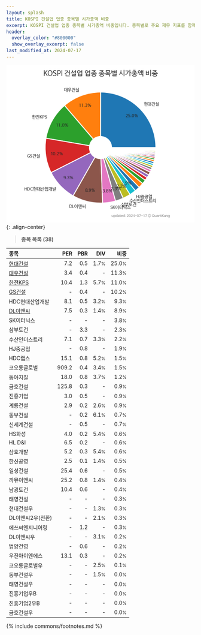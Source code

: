 ```yaml
---
layout: splash
title: KOSPI 건설업 업종 종목별 시가총액 비중
excerpt: KOSPI 건설업 업종 종목별 시가총액 비중입니다. 종목별로 주요 재무 지표를 함께 표시합니다.
header:
  overlay_color: "#800000"
  show_overlay_excerpt: false
last_modified_at: 2024-07-17
---
```



![KOSPI 건설업 업종 종목별 시가총액 비중](/stats/sector/images/kospi_업종_건설업_종목.png){: .align-center}


> **종목 목록 (38)**<a id="list"></a>

| **종목** | **PER** | **PBR** | **DIV** | **비중** |
| :------- | ------: | ------: | ------: | -------: |
| [현대건설](/000720/) | 7.2 | 0.5 | 1.7<small>%</small> | 25.0<small>%</small> |
| [대우건설](/047040/) | 3.4 | 0.4 | - | 11.3<small>%</small> |
| [한전KPS](/051600/) | 10.4 | 1.3 | 5.7<small>%</small> | 11.0<small>%</small> |
| [GS건설](/006360/) | - | 0.4 | - | 10.2<small>%</small> |
| HDC현대산업개발 | 8.1 | 0.5 | 3.2<small>%</small> | 9.3<small>%</small> |
| [DL이앤씨](/375500/) | 7.5 | 0.3 | 1.4<small>%</small> | 8.9<small>%</small> |
| SK이터닉스 | - | - | - | 3.8<small>%</small> |
| 삼부토건 | - | 3.3 | - | 2.3<small>%</small> |
| 수산인더스트리 | 7.1 | 0.7 | 3.3<small>%</small> | 2.2<small>%</small> |
| HJ중공업 | - | 0.8 | - | 1.9<small>%</small> |
| HDC랩스 | 15.1 | 0.8 | 5.2<small>%</small> | 1.5<small>%</small> |
| 코오롱글로벌 | 909.2 | 0.4 | 3.4<small>%</small> | 1.5<small>%</small> |
| 동아지질 | 18.0 | 0.8 | 3.7<small>%</small> | 1.2<small>%</small> |
| 금호건설 | 125.8 | 0.3 | - | 0.9<small>%</small> |
| 진흥기업 | 3.0 | 0.5 | - | 0.9<small>%</small> |
| 계룡건설 | 2.9 | 0.2 | 2.6<small>%</small> | 0.9<small>%</small> |
| 동부건설 | - | 0.2 | 6.1<small>%</small> | 0.7<small>%</small> |
| 신세계건설 | - | 0.5 | - | 0.7<small>%</small> |
| HS화성 | 4.0 | 0.2 | 5.4<small>%</small> | 0.6<small>%</small> |
| HL D&I | 6.5 | 0.2 | - | 0.6<small>%</small> |
| 삼호개발 | 5.2 | 0.3 | 5.4<small>%</small> | 0.6<small>%</small> |
| 한신공영 | 2.5 | 0.1 | 1.4<small>%</small> | 0.5<small>%</small> |
| 일성건설 | 25.4 | 0.6 | - | 0.5<small>%</small> |
| 까뮤이앤씨 | 25.2 | 0.8 | 1.4<small>%</small> | 0.4<small>%</small> |
| 남광토건 | 10.4 | 0.6 | - | 0.4<small>%</small> |
| 태영건설 | - | - | - | 0.3<small>%</small> |
| 현대건설우 | - | - | 1.3<small>%</small> | 0.3<small>%</small> |
| DL이앤씨2우(전환) | - | - | 2.1<small>%</small> | 0.3<small>%</small> |
| 에쓰씨엔지니어링 | - | 1.2 | - | 0.3<small>%</small> |
| DL이앤씨우 | - | - | 3.1<small>%</small> | 0.2<small>%</small> |
| 범양건영 | - | 0.6 | - | 0.2<small>%</small> |
| 우진아이엔에스 | 13.1 | 0.3 | - | 0.2<small>%</small> |
| 코오롱글로벌우 | - | - | 2.5<small>%</small> | 0.1<small>%</small> |
| 동부건설우 | - | - | 1.5<small>%</small> | 0.0<small>%</small> |
| 태영건설우 | - | - | - | 0.0<small>%</small> |
| 진흥기업우B | - | - | - | 0.0<small>%</small> |
| 진흥기업2우B | - | - | - | 0.0<small>%</small> |
| 금호건설우 | - | - | - | 0.0<small>%</small> |

{% include commons/footnotes.md %}